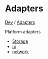 # Adapters

[Dev](../../README.md) / [Adapters](./README.md)

Platform adapters

- [Storage](./storage/README.md)
- [ui](./ui/README.md)
- [network](./network/README.md)